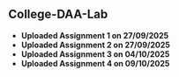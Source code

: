 ## College-DAA-Lab
- **Uploaded Assignment 1 on 27/09/2025**
- **Uploaded Assignment 2 on 27/09/2025**
- **Uploaded Assignment 3 on 04/10/2025**
- **Uploaded Assignment 4 on 09/10/2025**
